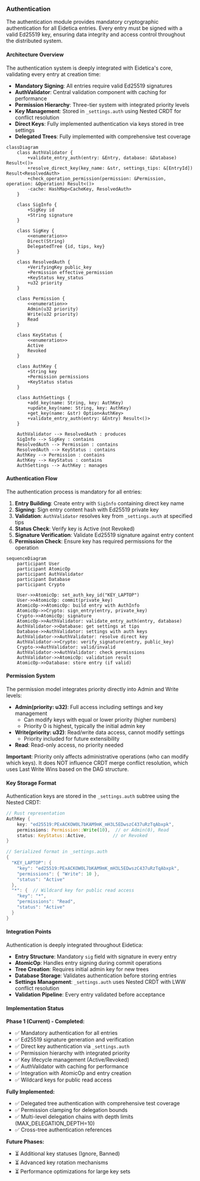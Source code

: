 ### Authentication

The authentication module provides mandatory cryptographic authentication for all Eidetica entries. Every entry must be signed with a valid Ed25519 key, ensuring data integrity and access control throughout the distributed system.

#### Architecture Overview

The authentication system is deeply integrated with Eidetica's core, validating every entry at creation time:

- **Mandatory Signing**: All entries require valid Ed25519 signatures
- **AuthValidator**: Central validation component with caching for performance
- **Permission Hierarchy**: Three-tier system with integrated priority levels
- **Key Management**: Stored in `_settings.auth` using Nested CRDT for conflict resolution
- **Direct Keys**: Fully implemented authentication via keys stored in tree settings
- **Delegated Trees**: Fully implemented with comprehensive test coverage

```mermaid
classDiagram
    class AuthValidator {
        +validate_entry_auth(entry: &Entry, database: &Database) Result<()>
        +resolve_direct_key(key_name: &str, settings_tips: &[EntryId]) Result<ResolvedAuth>
        +check_operation_permission(permission: &Permission, operation: &Operation) Result<()>
        -cache: HashMap<CacheKey, ResolvedAuth>
    }

    class SigInfo {
        +SigKey id
        +String signature
    }

    class SigKey {
        <<enumeration>>
        Direct(String)
        DelegatedTree {id, tips, key}
    }

    class ResolvedAuth {
        +VerifyingKey public_key
        +Permission effective_permission
        +KeyStatus key_status
        +u32 priority
    }

    class Permission {
        <<enumeration>>
        Admin(u32 priority)
        Write(u32 priority)
        Read
    }

    class KeyStatus {
        <<enumeration>>
        Active
        Revoked
    }

    class AuthKey {
        +String key
        +Permission permissions
        +KeyStatus status
    }

    class AuthSettings {
        +add_key(name: String, key: AuthKey)
        +update_key(name: String, key: AuthKey)
        +get_key(name: &str) Option<AuthKey>
        +validate_entry_auth(entry: &Entry) Result<()>
    }

    AuthValidator --> ResolvedAuth : produces
    SigInfo --> SigKey : contains
    ResolvedAuth --> Permission : contains
    ResolvedAuth --> KeyStatus : contains
    AuthKey --> Permission : contains
    AuthKey --> KeyStatus : contains
    AuthSettings --> AuthKey : manages
```

#### Authentication Flow

The authentication process is mandatory for all entries:

1. **Entry Building**: Create entry with `SigInfo` containing direct key name
2. **Signing**: Sign entry content hash with Ed25519 private key
3. **Validation**: `AuthValidator` resolves key from `_settings.auth` at specified tips
4. **Status Check**: Verify key is Active (not Revoked)
5. **Signature Verification**: Validate Ed25519 signature against entry content
6. **Permission Check**: Ensure key has required permissions for the operation

```mermaid
sequenceDiagram
    participant User
    participant AtomicOp
    participant AuthValidator
    participant Database
    participant Crypto

    User->>AtomicOp: set_auth_key_id("KEY_LAPTOP")
    User->>AtomicOp: commit(private_key)
    AtomicOp->>AtomicOp: build entry with AuthInfo
    AtomicOp->>Crypto: sign_entry(entry, private_key)
    Crypto->>AtomicOp: signature
    AtomicOp->>AuthValidator: validate_entry_auth(entry, database)
    AuthValidator->>Database: get settings at tips
    Database->>AuthValidator: settings with auth keys
    AuthValidator->>AuthValidator: resolve direct key
    AuthValidator->>Crypto: verify_signature(entry, public_key)
    Crypto->>AuthValidator: valid/invalid
    AuthValidator->>AuthValidator: check permissions
    AuthValidator->>AtomicOp: validation result
    AtomicOp->>Database: store entry (if valid)
```

#### Permission System

The permission model integrates priority directly into Admin and Write levels:

- **Admin(priority: u32)**: Full access including settings and key management
  - Can modify keys with equal or lower priority (higher numbers)
  - Priority 0 is highest, typically the initial admin key
- **Write(priority: u32)**: Read/write data access, cannot modify settings
  - Priority included for future extensibility
- **Read**: Read-only access, no priority needed

**Important**: Priority only affects administrative operations (who can modify which keys). It does NOT influence CRDT merge conflict resolution, which uses Last Write Wins based on the DAG structure.

#### Key Storage Format

Authentication keys are stored in the `_settings.auth` subtree using the Nested CRDT:

```rust
// Rust representation
AuthKey {
    key: "ed25519:PExACKOW0L7bKAM9mK_mH3L5EDwszC437uRzTqAbxpk",
    permissions: Permission::Write(10),  // or Admin(0), Read
    status: KeyStatus::Active,          // or Revoked
}

// Serialized format in _settings.auth
{
  "KEY_LAPTOP": {
    "key": "ed25519:PExACKOW0L7bKAM9mK_mH3L5EDwszC437uRzTqAbxpk",
    "permissions": { "Write": 10 },
    "status": "Active"
  },
  "*": {  // Wildcard key for public read access
    "key": "*",
    "permissions": "Read",
    "status": "Active"
  }
}
```

#### Integration Points

Authentication is deeply integrated throughout Eidetica:

- **Entry Structure**: Mandatory `sig` field with signature in every entry
- **AtomicOp**: Handles entry signing during commit operations
- **Tree Creation**: Requires initial admin key for new trees
- **Database Storage**: Validates authentication before storing entries
- **Settings Management**: `_settings.auth` uses Nested CRDT with LWW conflict resolution
- **Validation Pipeline**: Every entry validated before acceptance

#### Implementation Status

**Phase 1 (Current) - Completed:**

- ✅ Mandatory authentication for all entries
- ✅ Ed25519 signature generation and verification
- ✅ Direct key authentication via `_settings.auth`
- ✅ Permission hierarchy with integrated priority
- ✅ Key lifecycle management (Active/Revoked)
- ✅ AuthValidator with caching for performance
- ✅ Integration with AtomicOp and entry creation
- ✅ Wildcard keys for public read access

**Fully Implemented:**

- ✅ Delegated tree authentication with comprehensive test coverage
- ✅ Permission clamping for delegation bounds
- ✅ Multi-level delegation chains with depth limits (MAX_DELEGATION_DEPTH=10)
- ✅ Cross-tree authentication references

**Future Phases:**

- ⏳ Additional key statuses (Ignore, Banned)
- ⏳ Advanced key rotation mechanisms
- ⏳ Performance optimizations for large key sets
